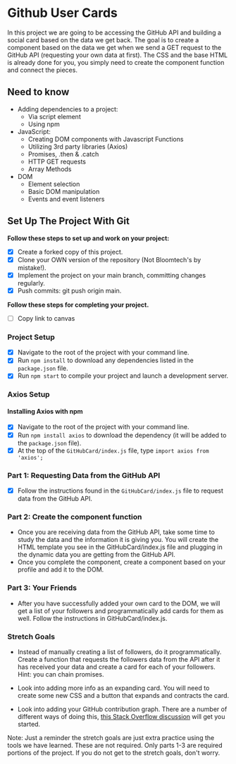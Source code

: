# Github User Cards

In this project we are going to be accessing the GitHub API and building a social card based on the data we get back. The goal is to create a component based on the data we get when we send a GET request to the GitHub API (requesting your own data at first). The CSS and the base HTML is already done for you, you simply need to create the component function and connect the pieces.

## Need to know

* Adding dependencies to a project:
  * Via script element
  * Using npm
* JavaScript:
  * Creating DOM components with Javascript Functions
  * Utilizing 3rd party libraries (Axios)
  * Promises, .then & .catch
  * HTTP GET requests
  * Array Methods
* DOM
  * Element selection
  * Basic DOM manipulation
  * Events and event listeners

## Set Up The Project With Git

**Follow these steps to set up and work on your project:**

* [x] Create a forked copy of this project.
* [x] Clone your OWN version of the repository (Not Bloomtech's by mistake!).
* [x] Implement the project on your main branch, committing changes regularly.
* [x] Push commits: git push origin main.

**Follow these steps for completing your project.**

* [ ] Copy link to canvas

### Project Setup

* [x] Navigate to the root of the project with your command line.
* [x] Run `npm install` to download any dependencies listed in the `package.json` file.
* [x] Run `npm start` to compile your project and launch a development server.

### Axios Setup

#### Installing Axios with npm

* [x] Navigate to the root of the project with your command line.
* [x] Run `npm install axios` to download the dependency (it will be added to the `package.json` file).
* [x] At the top of the `GitHubCard/index.js` file, type `import axios from 'axios';`

### Part 1: Requesting Data from the GitHub API

* [x] Follow the instructions found in the `GitHubCard/index.js` file to request data from the GitHub API.

### Part 2: Create the component function

* Once you are receiving data from the GitHub API, take some time to study the data and the information it is giving you. You will create the HTML template you see in the GitHubCard/index.js file and plugging in the dynamic data you are getting from the GitHub API.
* Once you complete the component, create a component based on your profile and add it to the DOM.

### Part 3: Your Friends

* After you have successfully added your own card to the DOM, we will get a list of your followers and programmatically add cards for them as well. Follow the instructions in GitHubCard/index.js.

### Stretch Goals

* Instead of manually creating a list of followers, do it programmatically. Create a function that requests the followers data from the API after it has received your data and create a card for each of your followers. Hint: you can chain promises.

* Look into adding more info as an expanding card. You will need to create some new CSS and a button that expands and contracts the card.

* Look into adding your GitHub contribution graph. There are a number of different ways of doing this, [this Stack Overflow discussion](https://stackoverflow.com/questions/34516592/embed-github-contributions-graph-in-website) will get you started.

Note: Just a reminder the stretch goals are just extra practice using the tools we have learned. These are not required. Only parts 1-3 are required portions of the project. If you do not get to the stretch goals, don't worry.



